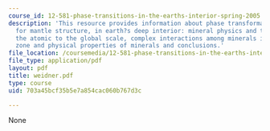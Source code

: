 ```yaml
---
course_id: 12-581-phase-transitions-in-the-earths-interior-spring-2005
description: 'This resource provides information about phase transformations: implications
  for mantle structure, in earth?s deep interior: mineral physics and tomography from
  the atomic to the global scale, complex interactions among minerals in the transition
  zone and physical properties of minerals and conclusions.'
file_location: /coursemedia/12-581-phase-transitions-in-the-earths-interior-spring-2005/703a45bcf35b5e7a854cac060b767d3c_weidner.pdf
file_type: application/pdf
layout: pdf
title: weidner.pdf
type: course
uid: 703a45bcf35b5e7a854cac060b767d3c

---
```

None